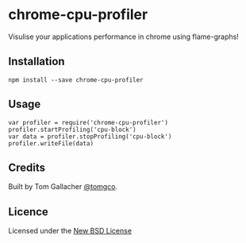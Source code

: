 # chrome-cpu-profiler

Visulise your applications performance in chrome using flame-graphs!

## Installation

    npm install --save chrome-cpu-profiler

## Usage

    var profiler = require('chrome-cpu-profiler')
    profiler.startProfiling('cpu-block')
    var data = profiler.stopProfiling('cpu-block')
    profiler.writeFile(data)

## Credits
Built by Tom Gallacher [@tomgco](http://twitter.com/tomgco).

## Licence
Licensed under the [New BSD License](http://opensource.org/licenses/bsd-license.php)
